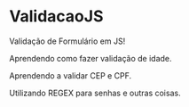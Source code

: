 # ValidacaoJS
Validação de Formulário em JS!

Aprendendo como fazer validação de idade.

Aprendendo a validar CEP e CPF.

Utilizando REGEX para senhas e outras coisas.

